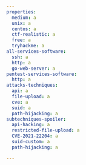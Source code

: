 ```yaml
---
properties:
  medium: a
  unix: a
  centos: a
  ctf-realistic: a
  free: a
  tryhackme: a
all-services-software:
  ssh: a
  http: a
  go-web-server: a
pentest-services-software:
  http: a
attacks-techniques:
  api: a
  file-upload: a
  cve: a
  suid: a
  path-hijacking: a
subtechniques-spoiler:
  api-hacking: a
  restricted-file-upload: a
  CVE-2021-22204: a
  suid-custom: a
  path-hijacking: a

---
```

